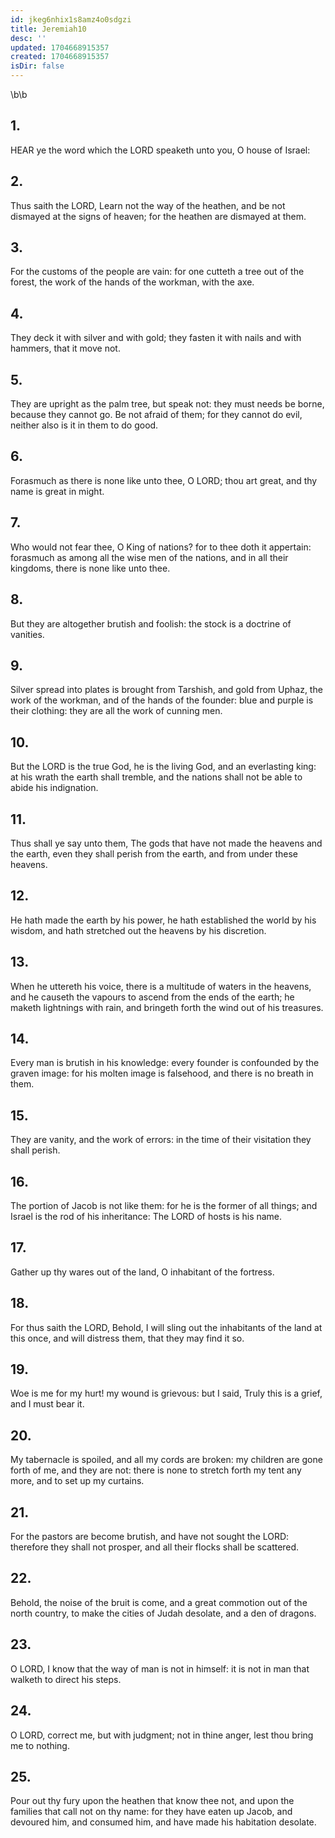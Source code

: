 ```yaml
---
id: jkeg6nhix1s8amz4o0sdgzi
title: Jeremiah10
desc: ''
updated: 1704668915357
created: 1704668915357
isDir: false
---
```

\b\b
## 1.
HEAR ye the word which the LORD speaketh unto you, O house of Israel:
## 2.
Thus saith the LORD, Learn not the way of the heathen, and be not dismayed at the signs of heaven; for the heathen are dismayed at them.
## 3.
For the customs of the people are vain: for one cutteth a tree out of the forest, the work of the hands of the workman, with the axe.
## 4.
They deck it with silver and with gold; they fasten it with nails and with hammers, that it move not.
## 5.
They are upright as the palm tree, but speak not: they must needs be borne, because they cannot go.  Be not afraid of them; for they cannot do evil, neither also is it in them to do good.
## 6.
Forasmuch as there is none like unto thee, O LORD; thou art great, and thy name is great in might.
## 7.
Who would not fear thee, O King of nations?  for to thee doth it appertain: forasmuch as among all the wise men of the nations, and in all their kingdoms, there is none like unto thee.
## 8.
But they are altogether brutish and foolish: the stock is a doctrine of vanities.
## 9.
Silver spread into plates is brought from Tarshish, and gold from Uphaz, the work of the workman, and of the hands of the founder: blue and purple is their clothing: they are all the work of cunning men.
## 10.
But the LORD is the true God, he is the living God, and an everlasting king: at his wrath the earth shall tremble, and the nations shall not be able to abide his indignation.
## 11.
Thus shall ye say unto them, The gods that have not made the heavens and the earth, even they shall perish from the earth, and from under these heavens.
## 12.
He hath made the earth by his power, he hath established the world by his wisdom, and hath stretched out the heavens by his discretion.
## 13.
When he uttereth his voice, there is a multitude of waters in the heavens, and he causeth the vapours to ascend from the ends of the earth; he maketh lightnings with rain, and bringeth forth the wind out of his treasures.
## 14.
Every man is brutish in his knowledge: every founder is confounded by the graven image: for his molten image is falsehood, and there is no breath in them.
## 15.
They are vanity, and the work of errors: in the time of their visitation they shall perish.
## 16.
The portion of Jacob is not like them: for he is the former of all things; and Israel is the rod of his inheritance: The LORD of hosts is his name.
## 17.
Gather up thy wares out of the land, O inhabitant of the fortress.
## 18.
For thus saith the LORD, Behold, I will sling out the inhabitants of the land at this once, and will distress them, that they may find it so.
## 19.
Woe is me for my hurt!  my wound is grievous: but I said, Truly this is a grief, and I must bear it.
## 20.
My tabernacle is spoiled, and all my cords are broken: my children are gone forth of me, and they are not: there is none to stretch forth my tent any more, and to set up my curtains.
## 21.
For the pastors are become brutish, and have not sought the LORD: therefore they shall not prosper, and all their flocks shall be scattered.
## 22.
Behold, the noise of the bruit is come, and a great commotion out of the north country, to make the cities of Judah desolate, and a den of dragons.
## 23.
O LORD, I know that the way of man is not in himself: it is not in man that walketh to direct his steps.
## 24.
O LORD, correct me, but with judgment; not in thine anger, lest thou bring me to nothing.
## 25.
Pour out thy fury upon the heathen that know thee not, and upon the families that call not on thy name: for they have eaten up Jacob, and devoured him, and consumed him, and have made his habitation desolate.
